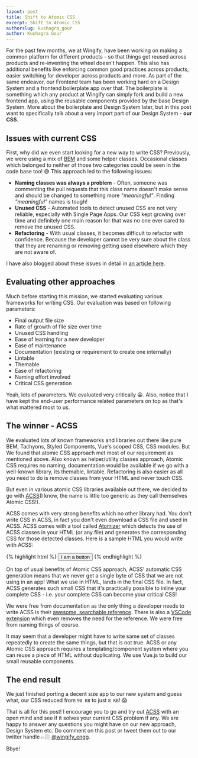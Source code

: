 ```yaml
---
layout: post
title: Shift to Atomic CSS
excerpt: Shift to Atomic CSS
authorslug: kushagra_gour
author: Kushagra Gour
---
```


For the past few months, we at Wingify, have been working on making a common platform for different products - so that things get reused across products and re-inventing the wheel doesn't happen. This also has additional benefits like enforcing common good practices across products, easier switching for developer across products and more. As part of the same endeavor, our Frontend team has been working hard on a Design System and a frontend boilerplate app over that. The boilerplate is something which any product at Wingify can simply fork and build a new frontend app, using the reusable components provided by the base Design System. More about the boilerplate and Design System later, but in this post want to specifically talk about a very import part of our Design System - **our CSS**.

## Issues with current CSS

First, why did we even start looking for a new way to write CSS? Previously, we were using a mix of [BEM](http://getbem.com/introduction/) and some helper classes. Occasional classes which belonged to neither of those two categories could be seen in the code base too! 😅 This approach led to the following issues:

- **Naming classes was always a problem** - Often, someone was commenting the pull requests that this class name doesn't make sense and should be changed to something more _"meaningful"_. Finding _"meaningful"_ names is tough!
- **Unused CSS** - Automated tools to detect unused CSS are not very reliable, especially with Single Page Apps. Our CSS kept growing over time and definitely one main reason for that was no one ever cared to remove the unused CSS.
- **Refactoring** - With usual classes, it becomes difficult to refactor with confidence. Because the developer cannot be very sure about the class that they are renaming or removing getting used elsewhere which they are not aware of.

I have also blogged about these issues in detail in [an article here](https://medium.freecodecamp.org/acss-a-dynamic-atomic-css-library-402dff9756e0).

## Evaluating other approaches

Much before starting this mission, we started evaluating various frameworks for writing CSS. Our evaluation was based on following parameters:

- Final output file size
- Rate of growth of file size over time
- Unused CSS handling
- Ease of learning for a new developer
- Ease of maintenance
- Documentation (existing or requirement to create one internally)
- Lintable
- Themable
- Ease of refactoring
- Naming effort involved
- Critical CSS generation

Yeah, lots of parameters. We evaluated very critically 😀. Also, notice that I have kept the end-user performance related parameters on top as that's what mattered most to us.

## The winner - ACSS

We evaluated lots of known frameworks and libraries out there like pure BEM, Tachyons, Styled Components, Vue's scoped CSS, CSS modules. But We found that atomic CSS approach met most of our requirement as mentioned above. Also known as helper/utility classes approach, Atomic CSS requires no naming, documentation would be available if we go with a well-known library, its themable, lintable. Refactoring is also easier as all you need to do is remove classes from your HTML and never touch CSS.

But even in various atomic CSS libraries available out there, we decided to go with [ACSS](https://acss.io/)(I know, the name is little too generic as they call themselves Atomic CSS!).

ACSS comes with very strong benefits which no other library had. You don't write CSS in ACSS, in fact you don't even download a CSS file and used in ACSS. ACSS comes with a tool called [Atomizer](https://github.com/acss-io/atomizer) which detects the use of ACSS classes in your HTML (or any file) and generates the corresponding CSS for those detected classes. Here is a sample HTML you would write with ACSS:

{% highlight html %}
<button class="Bgc(blue) C(white) P(10px) D(ib) Cur(p) Bgc(red):h">
I am a button
</button>
{% endhighlight %}

On top of usual benefits of Atomic CSS approach, ACSS' automatic CSS generation means that we never get a single byte of CSS that we are not using in an app! What we use in HTML, lands in the final CSS file. In fact, ACSS generates such small CSS that it's practically possible to inline your complete CSS - i.e. your complete CSS can become your critical CSS!

We were free from documentation as the only thing a developer needs to write ACSS is their [awesome, searchable reference](https://acss.io/reference). There is also a [VSCode extension](https://github.com/acss-io/vscode-atomizer) which even removes the need for the reference. We were free from naming things of course.

It may seem that a developer might have to write same set of classes repeatedly to create the same things, but that is not true. ACSS or any Atomic CSS approach requires a templating/component system where you can reuse a piece of HTML without duplicating. We use Vue.js to build our small reusable components.

## The end result

We just finished porting a decent size app to our new system and guess what, our CSS reduced from `90 KB` to just `8 KB`! 😱

That is all for this post! I encourage you to go and try out [ACSS](https://acss.io/) with an open mind and see if it solves your current CSS problem if any. We are happy to answer any questions you might have on our new approach, Design System etc. Do comment on this post or tweet them out to our twitter handle 👉🏼 [@wingify_engg](https://twitter.com/wingify_engg).

Bbye!
